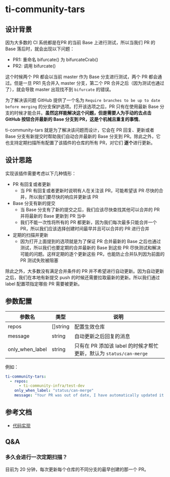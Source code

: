 # ti-community-tars

## 设计背景

因为大多数的 CI 系统都是在PR 的当前 Base 上进行测试，所以当我们 PR 的 Base 落后时，就会出现以下问题：

- PR1: 重命名 bifurcate() 为 bifurcateCrab()
- PR2: 调用 bifurcate()
  
这个时候两个 PR 都会以当前 master 作为 Base 分支进行测试，两个 PR 都会通过。但是一旦 PR1 先合并入 master 分支，第二个 PR 合并之后（因为测试也通过了），就会导致 master 出现找不到 `bifurcate` 的错误。

为了解决该问题 GitHub 提供了一个名为 `Require branches to be up to date before merging` 的分支保护选项。打开该选项之后，PR 只有在使用最新 Base 分支的时候才能合并。**虽然这样能解决这个问题，但是需要人为手动的去点击 GitHub 按钮合并最新的 Base 分支到 PR，这是个机械且重复的事情**。

ti-community-tars 就是为了解决该问题而设计，它会在 PR 回复、更新或者 Base 分支有新提交时帮助我们自动合并最新的 Base 分支到 PR。除此之外，它也支持定期扫描所有配置了该插件的仓库的所有 PR，对它们 **逐个**进行更新。

## 设计思路

实现该插件需要考虑以下几种情形：
- PR 有回复或者更新
  - 当 PR 有回复或者更新时说明有人在关注该 PR，可能希望该 PR 尽快的合并，所以我们要尽快的响应并更新该 PR
- Base 分支有新的提交
  - 当 Base 分支有了新的提交之后，我们应该尽快查找其他可以合并的 PR 并将最新的 Base 更新到 PR 当中
  - 我们不能一次性将所有的 PR 都更新，因为我们每次最多只能合并一个 PR，所以我们应该选择创建时间最早并且可以合并的 PR 进行合并
- 定期的扫描并更新
  - 因为打开上面提到的选项就是为了保证 PR 合并最新的 Base 之后也通过测试，所以我们也要定期的合并最新的 Base 到这些 PR 尽快测试和解决可能的问题。这样定期的逐个更新这些 PR，也能防止合并队列因为前面的 PR 测试失败被阻塞

除此之外，大多数没有满足合并条件的 PR 并不希望进行自动更新。因为自动更新之后，我们在本地有新提交 push 的时候还需要拉取最新的更新。所以我们通过 label 配置项指定哪些 PR 需要被更新。

## 参数配置

| 参数名          | 类型     | 说明                                                               |
| --------------- | -------- | ------------------------------------------------------------------ |
| repos           | []string | 配置生效仓库                                                       |
| message         | string   | 自动更新之后回复的消息                                             |
| only_when_label | string   | 只有在 PR 添加该 label 的时候才帮忙更新，默认为 `status/can-merge` |

例如：

```yaml
ti-community-tars:
  - repos:
      - ti-community-infra/test-dev
    only_when_label: "status/can-merge"
    message: "Your PR was out of date, I have automatically updated it for you."
```

## 参考文档

- [代码实现](https://github.com/ti-community-infra/tichi/tree/master/internal/pkg/externalplugins/tars)

## Q&A

### 多久会进行一次定期扫描？

目前为 20 分钟，每次更新每个仓库的不同分支的最早创建的那一个 PR。
